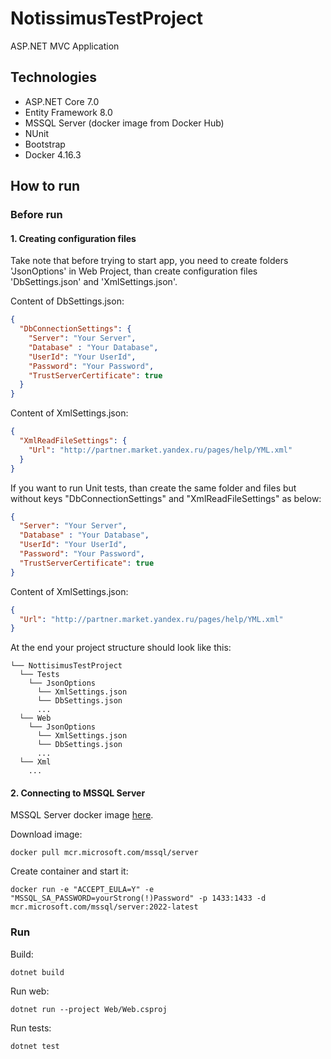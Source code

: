 # NotissimusTestProject
ASP.NET MVC Application

## Technologies
- ASP.NET Core 7.0
- Entity Framework 8.0
- MSSQL Server (docker image from Docker Hub)
- NUnit
- Bootstrap
- Docker 4.16.3

## How to run
### Before run
#### 1. Creating configuration files
Take note that before trying to start app, you need to create folders 'JsonOptions' in Web Project, than
create configuration files 'DbSettings.json' and 'XmlSettings.json'. 

Content of DbSettings.json:
```json
{
  "DbConnectionSettings": {
    "Server": "Your Server",
    "Database" : "Your Database",
    "UserId": "Your UserId",
    "Password": "Your Password",
    "TrustServerCertificate": true
  }
}
```

Content of XmlSettings.json:
```json
{
  "XmlReadFileSettings": {
    "Url": "http://partner.market.yandex.ru/pages/help/YML.xml"
  }
}
```

If you want to run Unit tests, than create the same folder and files but without keys "DbConnectionSettings" and "XmlReadFileSettings" as below:
```json
{
  "Server": "Your Server",
  "Database" : "Your Database",
  "UserId": "Your UserId",
  "Password": "Your Password",
  "TrustServerCertificate": true
}
```

Content of XmlSettings.json:
```json
{
  "Url": "http://partner.market.yandex.ru/pages/help/YML.xml"
}
```

At the end your project structure should look like this:
```
└── NottisimusTestProject
  └── Tests
    └── JsonOptions  
      └── XmlSettings.json  
      └── DbSettings.json  
      ...  
  └── Web  
    └── JsonOptions  
      └── XmlSettings.json  
      └── DbSettings.json  
      ...  
  └── Xml
    ...
  ```

#### 2. Connecting to MSSQL Server
MSSQL Server docker image [here](https://hub.docker.com/_/microsoft-mssql-server). 

Download image:

```
docker pull mcr.microsoft.com/mssql/server
```

Create container and start it:
```
docker run -e "ACCEPT_EULA=Y" -e "MSSQL_SA_PASSWORD=yourStrong(!)Password" -p 1433:1433 -d mcr.microsoft.com/mssql/server:2022-latest
```


### Run
Build:

```
dotnet build
```

Run web:
```
dotnet run --project Web/Web.csproj
```

Run tests:
```
dotnet test
```
